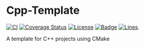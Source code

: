 # Cpp-Template

[![CI](https://github.com/KaiserLancelot/Cpp-Template/workflows/CI/badge.svg)](https://github.com/KaiserLancelot/Cpp-Template/actions)
[![Coverage Status](https://coveralls.io/repos/github/KaiserLancelot/Cpp-Template/badge.svg?branch=master)](https://coveralls.io/github/KaiserLancelot/Cpp-Template?branch=master)
[![License](https://img.shields.io/github/license/KaiserLancelot/Cpp-Template)](LICENSE)
[![Badge](https://img.shields.io/badge/link-996.icu-%23FF4D5B.svg?style=flat-square)](https://996.icu/#/en_US)
[![Lines](https://tokei.rs/b1/github/KaiserLancelot/Cpp-Template)](https://github.com/Aaronepower/tokei).

A template for C++ projects using CMake
